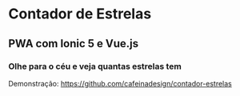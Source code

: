 # Contador de Estrelas
## PWA com Ionic 5 e Vue.js
### Olhe para o céu e veja quantas estrelas tem

Demonstração: <https://github.com/cafeinadesign/contador-estrelas>